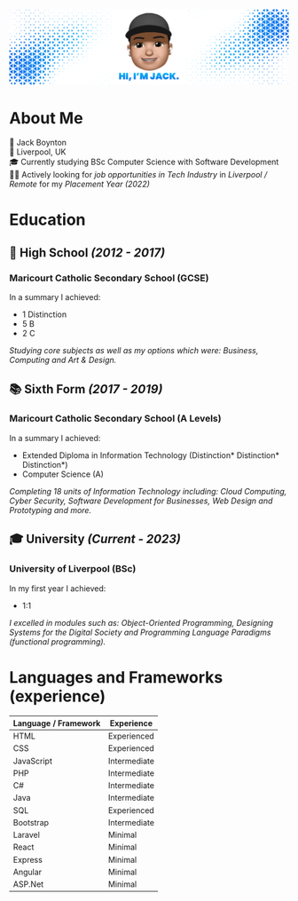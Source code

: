 ![Header Image](https://github.com/JackMBoynton/JackMBoynton/blob/master/Github-README-Header.jpg)

# About Me
👤 Jack Boynton  
📍 Liverpool, UK  
🎓 Currently studying BSc Computer Science with Software Development  
👨‍💻 Actively looking for *job opportunities in Tech Industry* in *Liverpool / Remote* for my *Placement Year (2022)*

# Education
## 🏫 High School *(2012 - 2017)*
### Maricourt Catholic Secondary School (GCSE)
In a summary I achieved:
- 1 Distinction
- 5 B
- 2 C

*Studying core subjects as well as my options which were: Business, Computing and Art & Design.*

## 📚 Sixth Form *(2017 - 2019)*
### Maricourt Catholic Secondary School (A Levels)
In a summary I achieved:
- Extended Diploma in Information Technology (Distinction* Distinction* Distinction*)
- Computer Science (A)

*Completing 18 units of Information Technology including: Cloud Computing, Cyber Security, Software Development for Businesses, Web Design and Prototyping and more.*

## 🎓 University *(Current - 2023)*
### University of Liverpool (BSc)
In my first year I achieved:
- 1:1

*I excelled in modules such as: Object-Oriented Programming, Designing Systems for the Digital Society and Programming Language Paradigms (functional programming).*

# Languages and Frameworks (experience)
| Language / Framework   | Experience |
| ----------- | ----------- |
| HTML      | Experienced       |
| CSS   | Experienced        |
| JavaScript   | Intermediate        |
| PHP   | Intermediate        |
| C#   | Intermediate        |
| Java  | Intermediate        |
| SQL   | Experienced        |
| Bootstrap   | Intermediate        |
| Laravel   | Minimal        |
| React   | Minimal        |
| Express   | Minimal        |
| Angular   | Minimal        |
| ASP.Net   | Minimal        |
